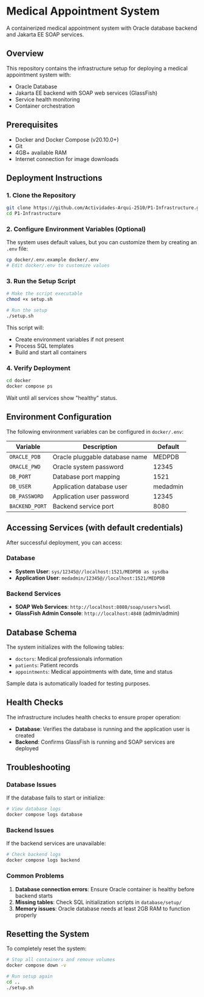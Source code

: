 # Medical Appointment System

A containerized medical appointment system with Oracle database backend and Jakarta EE SOAP services.

## Overview

This repository contains the infrastructure setup for deploying a medical appointment system with:
* Oracle Database
* Jakarta EE backend with SOAP web services (GlassFish)
* Service health monitoring
* Container orchestration

## Prerequisites

* Docker and Docker Compose (v20.10.0+)
* Git
* 4GB+ available RAM
* Internet connection for image downloads

## Deployment Instructions

### 1. Clone the Repository
```bash
git clone https://github.com/Actividades-Arqui-2510/P1-Infrastructure.git
cd P1-Infrastructure
```

### 2. Configure Environment Variables (Optional)
The system uses default values, but you can customize them by creating an `.env` file:
```bash
cp docker/.env.example docker/.env
# Edit docker/.env to customize values
```

### 3. Run the Setup Script
```bash
# Make the script executable
chmod +x setup.sh

# Run the setup
./setup.sh
```

This script will:
* Create environment variables if not present
* Process SQL templates
* Build and start all containers

### 4. Verify Deployment
```bash
cd docker
docker compose ps
```
Wait until all services show "healthy" status.

## Environment Configuration

The following environment variables can be configured in `docker/.env`:

| Variable | Description | Default |
|----------|-------------|---------|
| `ORACLE_PDB` | Oracle pluggable database name | MEDPDB |
| `ORACLE_PWD` | Oracle system password | 12345 |
| `DB_PORT` | Database port mapping | 1521 |
| `DB_USER` | Application database user | medadmin |
| `DB_PASSWORD` | Application user password | 12345 |
| `BACKEND_PORT` | Backend service port | 8080 |

## Accessing Services (with default credentials)

After successful deployment, you can access:

### Database
* **System User**: `sys/12345@//localhost:1521/MEDPDB as sysdba`
* **Application User**: `medadmin/12345@//localhost:1521/MEDPDB`

### Backend Services
* **SOAP Web Services**: `http://localhost:8080/soap/users?wsdl`
* **GlassFish Admin Console**: `http://localhost:4848` (admin/admin)

## Database Schema

The system initializes with the following tables:
* `doctors`: Medical professionals information
* `patients`: Patient records
* `appointments`: Medical appointments with date, time and status

Sample data is automatically loaded for testing purposes.

## Health Checks

The infrastructure includes health checks to ensure proper operation:
* **Database**: Verifies the database is running and the application user is created
* **Backend**: Confirms GlassFish is running and SOAP services are deployed

## Troubleshooting

### Database Issues
If the database fails to start or initialize:
```bash
# View database logs
docker compose logs database
```

### Backend Issues
If the backend services are unavailable:
```bash
# Check backend logs
docker compose logs backend
```

### Common Problems
1. **Database connection errors**: Ensure Oracle container is healthy before backend starts
2. **Missing tables**: Check SQL initialization scripts in `database/setup/`
3. **Memory issues**: Oracle database needs at least 2GB RAM to function properly

## Resetting the System

To completely reset the system:
```bash
# Stop all containers and remove volumes
docker compose down -v

# Run setup again
cd ..
./setup.sh
```
